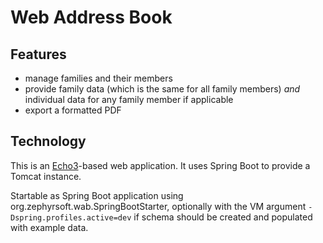 # Web Address Book

## Features
- manage families and their members
- provide family data (which is the same for all family members) _and_ individual data for any family member if applicable
- export a formatted PDF

## Technology
This is an [Echo3](http://echo.nextapp.com/site/echo3/)-based web application. It uses Spring Boot to provide a Tomcat instance.

Startable as Spring Boot application using org.zephyrsoft.wab.SpringBootStarter, optionally with the VM argument
`-Dspring.profiles.active=dev` if schema should be created and populated with example data.